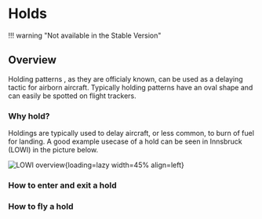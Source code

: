 # Holds

!!! warning "Not available in the Stable Version"

## Overview

Holding patterns , as they are officialy known, can be used as a delaying tactic for airborn aircraft. Typically holding patterns have an oval shape and can easily be spotted on flight trackers. 

### Why hold?
Holdings are typically used to delay aircraft, or less common, to burn of fuel for landing.
A good example usecase of a hold can be seen in Innsbruck (LOWI) in the picture below.

![LOWI overview](../assets/advanced-guides/holds/LOWI-overview.png "LOWI overview"){loading=lazy width=45% align=left}




### How to enter and exit a hold


### How to fly a hold


